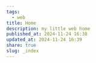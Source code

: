 ```yaml
---
tags:
  - web
title: Home
description: my little web home
published_at: 2024-11-24 16:38
updated_at: 2024-11-24 16:39
share: true
slug: _index
---
```

